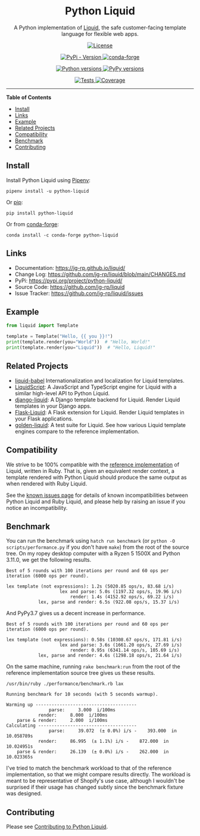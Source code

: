 <h1 align="center">Python Liquid</h1>

<p align="center">
A Python implementation of <a href="https://shopify.github.io/liquid/">Liquid</a>, the safe customer-facing template language for flexible web apps.
</p>

<p align="center">
  <a href="https://github.com/jg-rp/liquid/blob/main/LICENSE">
    <img src="https://img.shields.io/pypi/l/python-liquid.svg?style=flat-square" alt="License">
  </a>
</p>

<p align="center">
  <a href="https://pypi.org/project/python-liquid/">
    <img src="https://img.shields.io/pypi/v/python-liquid.svg?style=flat-square" alt="PyPi - Version">
  </a>
  <a href="https://anaconda.org/conda-forge/python-liquid">
    <img src="https://img.shields.io/conda/vn/conda-forge/python-liquid?style=flat-square" alt="conda-forge">
  </a>
</p>

<p align="center">
  <a href="https://pypi.org/project/python-liquid/">
    <img src="https://img.shields.io/pypi/pyversions/python-liquid.svg?style=flat-square" alt="Python versions">
  </a>
  <a href="https://github.com/jg-rp/liquid/actions/workflows/coverage.yaml">
    <img src="https://img.shields.io/badge/pypy-3.7%20%7C%203.8%20%7C%203.9-blue?style=flat-square" alt="PyPy versions">
  </a>
</p>

<p align="center">
  <a href="https://github.com/jg-rp/liquid/actions/workflows/tests.yaml">
    <img src="https://img.shields.io/github/actions/workflow/status/jg-rp/liquid/tests.yaml?branch=main&label=tests&style=flat-square" alt="Tests">
  </a>
  <a href="https://github.com/jg-rp/liquid/actions/workflows/coverage.yaml">
    <img src="https://img.shields.io/github/actions/workflow/status/jg-rp/liquid/coverage.yaml?branch=main&label=coverage&style=flat-square" alt="Coverage">
  </a>
</p>

---

**Table of Contents**

- [Install](#install)
- [Links](#links)
- [Example](#example)
- [Related Projects](#related-projects)
- [Compatibility](#compatibility)
- [Benchmark](#benchmark)
- [Contributing](#contributing)

## Install

Install Python Liquid using [Pipenv](https://pipenv.pypa.io/en/latest/):

```console
pipenv install -u python-liquid
```

Or [pip](https://pip.pypa.io/en/stable/getting-started/):

```console
pip install python-liquid
```

Or from [conda-forge](https://anaconda.org/conda-forge/python-liquid):

```console
conda install -c conda-forge python-liquid
```

## Links

- Documentation: https://jg-rp.github.io/liquid/
- Change Log: https://github.com/jg-rp/liquid/blob/main/CHANGES.md
- PyPi: https://pypi.org/project/python-liquid/
- Source Code: https://github.com/jg-rp/liquid
- Issue Tracker: https://github.com/jg-rp/liquid/issues

## Example

```python
from liquid import Template

template = Template("Hello, {{ you }}!")
print(template.render(you="World"))  # "Hello, World!"
print(template.render(you="Liquid"))  # "Hello, Liquid!"
```

## Related Projects

- [liquid-babel](https://github.com/jg-rp/liquid-babel) Internationalization and localization for Liquid templates.
- [LiquidScript](https://github.com/jg-rp/liquidscript): A JavaScript and TypeScript engine for Liquid with a similar high-level API to Python Liquid.
- [django-liquid](https://github.com/jg-rp/django-liquid): A Django template backend for Liquid. Render Liquid templates in your Django apps.
- [Flask-Liquid](https://github.com/jg-rp/Flask-Liquid): A Flask extension for Liquid. Render Liquid templates in your Flask applications.
- [golden-liquid](https://github.com/jg-rp/golden-liquid): A test suite for Liquid. See how various Liquid template engines compare to the reference implementation.

## Compatibility

We strive to be 100% compatible with the [reference implementation](https://shopify.github.io/liquid/) of Liquid, written in Ruby. That is, given an equivalent render context, a template rendered with Python Liquid should produce the same output as when rendered with Ruby Liquid.

See the [known issues page](https://jg-rp.github.io/liquid/known_issues) for details of known incompatibilities between Python Liquid and Ruby Liquid, and please help by raising an issue if you notice an incompatibility.

## Benchmark

You can run the benchmark using `hatch run benchmark` (or `python -O scripts/performance.py` if you don't have `make`) from the root of the source tree. On my ropey desktop computer with a Ryzen 5 1500X and Python 3.11.0, we get the following results.

```text
Best of 5 rounds with 100 iterations per round and 60 ops per iteration (6000 ops per round).

lex template (not expressions): 1.2s (5020.85 ops/s, 83.68 i/s)
                    lex and parse: 5.0s (1197.32 ops/s, 19.96 i/s)
                        render: 1.4s (4152.92 ops/s, 69.22 i/s)
            lex, parse and render: 6.5s (922.08 ops/s, 15.37 i/s)
```

And PyPy3.7 gives us a decent increase in performance.

```text
Best of 5 rounds with 100 iterations per round and 60 ops per iteration (6000 ops per round).

lex template (not expressions): 0.58s (10308.67 ops/s, 171.81 i/s)
                    lex and parse: 3.6s (1661.20 ops/s, 27.69 i/s)
                        render: 0.95s (6341.14 ops/s, 105.69 i/s)
            lex, parse and render: 4.6s (1298.18 ops/s, 21.64 i/s)
```

On the same machine, running `rake benchmark:run` from the root of the reference implementation source tree gives us these results.

```text
/usr/bin/ruby ./performance/benchmark.rb lax

Running benchmark for 10 seconds (with 5 seconds warmup).

Warming up --------------------------------------
                parse:     3.000  i/100ms
            render:     8.000  i/100ms
    parse & render:     2.000  i/100ms
Calculating -------------------------------------
                parse:     39.072  (± 0.0%) i/s -    393.000  in  10.058789s
            render:     86.995  (± 1.1%) i/s -    872.000  in  10.024951s
    parse & render:     26.139  (± 0.0%) i/s -    262.000  in  10.023365s
```

I've tried to match the benchmark workload to that of the reference implementation, so that we might compare results directly. The workload is meant to be representative of Shopify's use case, although I wouldn't be surprised if their usage has changed subtly since the benchmark fixture was designed.

## Contributing

Please see [Contributing to Python Liquid](https://github.com/jg-rp/liquid/blob/main/contributing.md).
